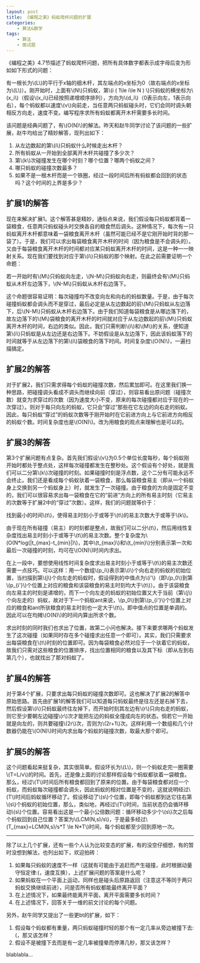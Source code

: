 ```yaml
---
layout: post
title: 《编程之美》蚂蚁爬杆问题的扩展
categories:
    - 算法&数学
tags:
    - 算法
    - 面试题
---
```


《编程之美》4.7节描述了蚂蚁爬杆问题，把所有具体数字都表示成字母后变为形如如下形式的问题：

有一根长为\\(L\\)的平行于x轴的细木杆，其左端点的x坐标为0（故右端点的x坐标为\\(L\\)）。刚开始时，上面有\\(N\\)只蚂蚁，第\\(i ( 1\le i\le N ) \\)只蚂蚁的横坐标为\\(x_i\\)（假设\\(x_i\\)已经按照递增顺序排列），方向为\\(d_i\\)（0表示向左，1表示向右），每个蚂蚁都以速度\\(v\\)向前走，当任意两只蚂蚁碰头时，它们会同时调头朝相反方向走，速度不变。编写程序求所有蚂蚁都离开木杆需要多长时间。

该问题是经典问题了，有\\(O(N)\\)的解法。昨天和赵牛同学讨论了该问题的一些扩展，赵牛均给出了精妙解答，现列出如下：

1. 从左边数起的第\\(i\\)只蚂蚁什么时候走出木杆？
1. 所有蚂蚁从一开始到全部离开木杆共碰撞了多少次？
1. 第\\(k\\)次碰撞发生在哪个时刻？哪个位置？哪两个蚂蚁之间？
1. 哪只蚂蚁的碰撞次数最多？
1. 如果不是一根木杆而是一个铁圈，经过一段时间后所有蚂蚁都会回到的状态吗？这个时间的上界是多少？

## 扩展1的解答

现在来解决扩展1。这个解答甚是精妙，通俗点来说，我们假设每只蚂蚁都背着一袋粮食，任意两只蚂蚁碰头时交换各自的粮食然后调头。这种情况下，每次有一只蚂蚁离开木杆都意味着一袋粮食离开木杆（虽然可能已经不是它刚开始时背的那一袋了）。于是，我们可以求出每袋粮食离开木杆的时间（因为粮食是不会调头的）。又由于每袋粮食离开木杆的时间都对应某只蚂蚁离开木杆的时间，这是一种一一映射关系。现在我们要找到对应于第\\(i\\)只蚂蚁的那个映射。在此之前需要证明一个命题：

若一开始时有\\(M\\)只蚂蚁向左走，\\(N-M\\)只蚂蚁向右走，则最终会有\\(M\\)只蚂蚁从木杆左边落下，\\(N-M\\)只蚂蚁从木杆右边落下。

这个命题很容易证明：每次碰撞均不改变向左和向右的蚂蚁数量。于是，由于每次碰撞蚂蚁都会调头而不是穿过，最后必定是从左边数起的前\\(M\\)只蚂蚁从左边落下，后\\(N-M\\)只蚂蚁从木杆右边落下。由于我们知道每袋粮食是从哪边落下的，故左边落下的\\(M\\)袋粮食的离开木杆的时间就对应于从左边数起的前\\(M\\)只蚂蚁离开木杆的时间，右边的类似。因此，我们只需判断\\(i\\)和\\(M\\)的关系，便知道第\\(i\\)只蚂蚁是从左边还是右边落下。不妨假设是从左边落下，因此该蚂蚁落下的时间就等于从左边落下的第\\(i\\)袋粮食的落下时间。时间复杂度\\(O(N)\\)，一遍扫描搞定。

## 扩展2的解答

对于扩展2，我们只需求得每个蚂蚁的碰撞次数，然后累加即可。在这里我们换一种思路，把碰撞调头看成不调头而继续向前（穿过），则容易看出原问题（碰撞次数）就变为求穿过的次数（因为速度大小不变，原来的每次碰撞都对应于现在的一次穿过）。则对于每只向左的蚂蚁，它只会“穿过”那些在它左边的向右走的蚂蚁。因此，每只蚂蚁“穿过”的蚂蚁次数等于刚开始时在它前进方向上与它前进方向相反的蚂蚁个数。时间复杂度也是\\(O(N)\\)。改为用粮食的观点来理解也是可以的。

## 扩展3的解答

第3个扩展问题有点复杂。首先我们假设\\(v\\)为0.5个单位长度每秒，每个蚂蚁刚开始时都处于整点处，这样每次碰撞都发生在整秒处。这个假设有个好处，就是我们可以二分第\\(k\\)次碰撞的时刻。如果碰撞时刻是浮点数，这个二分有可能永远不会终止。我们还是看成每个蚂蚁驮着一袋粮食，那么每袋粮食易主（即从一个蚂蚁身上交换到另一个蚂蚁身上）时，就发生了一次碰撞。由于粮食的方向是固定不变的，我们可以很容易求出每一袋粮食在它的“前进”方向上的所有易主时刻（它易主的次数等于扩展2中的“穿过”次数）。这样，我们的问题就等价于：

找到最小的时间\\(t\\)，使得易主时刻小于或等于\\(t\\)的易主次数大于或等于\\(k\\)。

由于现在所有碰撞（易主）的时刻都是整点，故我们可以二分\\(t\\)，然后用线性复杂度找出易主时刻小于或等于\\(t\\)的易主次数。整个复杂度为\\(O(N*log(\|t_{max}-t_{min}\|)\\)，其中\\(t_{max}\\)和\\(t_{min}\\)分别表示第一次和最后一次碰撞的时刻，均可在\\(O(N)\\)时间内求出。

在上一段中，要想使用线性时间复杂度求出易主时刻小于或等于\\(t\\)的易主次数还需要一点技巧。可以这样：用一个数组\\(p_i\\)表示第\\(i\\)个向右走的蚂蚁的初始位置，当扫描到第\\(j\\)个向左走的蚂蚁时，假设得到的中值点为\\(i'\\)（即\\(p_0\\)到第\\(p_{i'}\\)个位置上对应的粮食和该袋粮食的易主时刻均大于\\(t\\)）。由于该袋粮食向左易主的时刻是递增的，而下一个向左走的蚂蚁的初始位置又大于当前（第\\(j\\)个向左走的）蚂蚁，故对于下一个蚂蚁ant来说，\\(p_0\\)到第\\(p_{i'}\\)个位置上对应的粮食和ant所驮粮食的易主时刻也一定大于\\(t\\)。即中值点的位置是单调的。因此可以在均摊\\(O(N)\\)的时间内算出所求个数。

求出时刻的同时我们也求出了位置，故第二小问也解决。接下来要求哪两个蚂蚁发生了这次碰撞（如果同时存在多个碰撞求出任意一个即可）。其实，我们只需要求出每袋粮食在\\(t\\)时刻的位置即可。因为每袋粮食必然对应于一个驮着它的蚂蚁，故我们只需对这些粮食的位置排序，找出位置相同的粮食以及其下标（即从左到右第几个），也就找出了那对蚂蚁了。

## 扩展4的解答

对于第4个扩展，只要求出每只蚂蚁的碰撞次数即可。这也解决了扩展2的解答中原始思路。首先由扩展1的解答我们可以知道每只蚂蚁最终是往左还是右掉下去，然后假设第\\(i\\)只蚂蚁最终往左掉下，而开始时刻其左边有\\(r\\)只向右走的蚂蚁，则它至少要朝左边碰撞\\(r\\)次才能把左边的蚂蚁全撞成向左的状态。倘若它一开始就是向左的，则共要碰撞\\(2r\\)次，否则为\\(2r+1\\)次。这样利用一个数组和几个计数器仍能在\\(O(N)\\)时间内求出每个蚂蚁的碰撞次数，取最大那个即可。

## 扩展5的解答

这个问题看起来挺复杂，其实很简单。假设环长为\\(L\\)，则一个蚂蚁走完一圈需要\\(T=L/v\\)的时间。首先，还是像上面的讨论那样假设每个蚂蚁都驮着一袋粮食。那么，经过\\(T\\)时间后所有粮食都回到了原来的位置。由于每袋粮食都对应一个蚂蚁，而蚂蚁每次碰撞都会调头，因此蚂蚁的相对位置是不变的，这就说明经过\\(T\\)时间后蚂蚁循环移动了。假设移动了\\(s\\)个位置，即每个蚂蚁都到达它往右第\\(s\\)个蚂蚁的初始位置，那么，类似地，再经过\\(T\\)时间，当前状态仍会循环移动\\(s\\)个位置。容易看出这是一个最小公倍数问题：循环移动多少个\\(s\\)次之后每个蚂蚁回到自己位置？答案为\\(LCM(N,s)/s\\)，于是最多经过\\(T_{max}=LCM(N,s)/s\*T \le N*T\\)时间，每个蚂蚁都至少回到原地一次。

---

除了以上几个扩展，还有一些个人认为比较变态的扩展，有的没空仔细想，有的暂时没想到解法，也列出如下，欢迎拍砖：

1. 如果每只蚂蚁的速度不一样（这就有可能由于追赶而产生碰撞，此时根据动量守恒定律:(，速度互换），上述扩展问题的答案是什么呢？
1. 如果蚂蚁在一个平面上运动，同样也是碰头后原路返回（注意这不等同于两只蚂蚁交换继续前进），问是否所有蚂蚁都能最终离开平面？
1. 在上述情况下，如果最终能离开平面，离开平面需要多长时间？
1. 在上述情况下，回答关于一维的前文讨论的每个问题。

另外，赵牛同学又提出了一些更bt的扩展，如下：

1. 假设每个蚂蚁都有重量，两只蚂蚁碰撞时轻的那个有一定几率从旁边被撞下去:(，那又该怎样？
1. 假设不是被撞下去而是有一定几率被撞晕而停滞几秒，那又该怎样？

blablabla...
